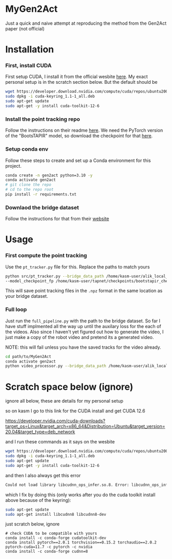 # MyGen2Act
Just a quick and naive attempt at reproducing the method from the Gen2Act paper (not official)

# Installation

### First, install CUDA

First setup CUDA, I install it from the official wesbite [here](https://developer.nvidia.com/cuda-downloads). My exact personal setup is in the scratch section below. But the default should be

```bash
wget https://developer.download.nvidia.com/compute/cuda/repos/ubuntu2004/x86_64/cuda-keyring_1.1-1_all.deb
sudo dpkg -i cuda-keyring_1.1-1_all.deb
sudo apt-get update
sudo apt-get -y install cuda-toolkit-12-6
```

### Install the point tracking repo

Follow the instructions on their readme [here](https://github.com/google-deepmind/tapnet). We need the PyTorch version of the "BootsTAPIR" model, so download the checkpoint for that [here](https://storage.googleapis.com/dm-tapnet/bootstap/bootstapir_checkpoint_v2.pt).

### Setup conda env


Follow these steps to create and set up a Conda environment for this project.

```bash
conda create -n gen2act python=3.10 -y
conda activate gen2act
# git clone the repo
# cd to the repo root
pip install -r requirements.txt
```

### Downlaod the bridge dataset

Follow the instructions for that from their [website](https://github.com/rail-berkeley/bridge_data_v2) 

# Usage

### First compute the point tracking

Use the `pt_tracker.py` file for this. Replace the paths to match yours 

```bash
python src/pt_tracker.py --bridge_data_path /home/kasm-user/alik_local_data/bridge_dataset/1.0.0 \
--model_checkpoint_fp /home/kasm-user/tapnet/checkpoints/bootstapir_checkpoint_v2.pt
``` 

This will save point tracking files in the `.npz` format in the same location as your bridge dataset.

### Full loop

Just run the `full_pipeline.py` with the path to the bridge dataset. So far I have stuff implmented all the way up until the auxilary loss for the each of the videos. Also since I haven't yet figured out how to generate the video, I just make a copy of the robot video and pretend its a generated video.

NOTE: this will fail unless you have the saved tracks for the video already. 
```bash
cd path/to/MyGen2Act
conda activate gen2act
python video_processor.py --bridge_data_path /home/kasm-user/alik_local_data/bridge_dataset/1.0.0/
```


# Scratch space below (ignore)
ignore all below, these are details for my personal setup

so on kasm I go to this link for the CUDA install and get CUDA 12.6 

https://developer.nvidia.com/cuda-downloads?target_os=Linux&target_arch=x86_64&Distribution=Ubuntu&target_version=20.04&target_type=deb_network

and I run these commands as it says on the wesbite 

```bash
wget https://developer.download.nvidia.com/compute/cuda/repos/ubuntu2004/x86_64/cuda-keyring_1.1-1_all.deb
sudo dpkg -i cuda-keyring_1.1-1_all.deb
sudo apt-get update
sudo apt-get -y install cuda-toolkit-12-6
```

and then I also always get this error
```bash
Could not load library libcudnn_ops_infer.so.8. Error: libcudnn_ops_infer.so.8: cannot open shared object file: No such file or directory
```

which I fix by doing this (only works after you do the cuda toolkit install above because of the keyring):
```bash
sudo apt-get update
sudo apt-get install libcudnn8 libcudnn8-dev
```


just scratch below, ignore 
```
# check CUDA to be compatible with yours 
conda install -c conda-forge cudatoolkit-dev
conda install pytorch==2.0.1 torchvision==0.15.2 torchaudio==2.0.2 pytorch-cuda=11.7 -c pytorch -c nvidia
conda install -c conda-forge cudnn=8

```
